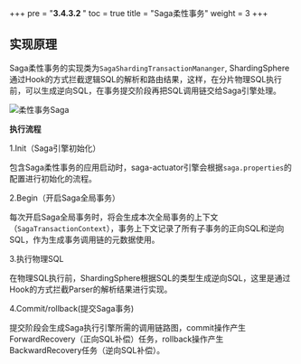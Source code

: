 +++
pre = "<b>3.4.3.2 </b>"
toc = true
title = "Saga柔性事务"
weight = 3
+++

## 实现原理

Saga柔性事务的实现类为`SagaShardingTransactionMananger`, ShardingSphere通过Hook的方式拦截逻辑SQL的解析和路由结果，这样，在分片物理SQL执行前，可以生成逆向SQL，在事务提交阶段再把SQL调用链交给Saga引擎处理。

![柔性事务Saga](https://shardingsphere.apache.org/document/current/img/transaction/sharding-transaction-base-saga-design.png)

**执行流程**

1.Init（Saga引擎初始化）

包含Saga柔性事务的应用启动时，saga-actuator引擎会根据`saga.properties`的配置进行初始化的流程。

2.Begin（开启Saga全局事务）

每次开启Saga全局事务时，将会生成本次全局事务的上下文（`SagaTransactionContext`），事务上下文记录了所有子事务的正向SQL和逆向SQL，作为生成事务调用链的元数据使用。

3.执行物理SQL

在物理SQL执行前，ShardingSphere根据SQL的类型生成逆向SQL，这里是通过Hook的方式拦截Parser的解析结果进行实现。

4.Commit/rollback(提交Saga事务)

提交阶段会生成Saga执行引擎所需的调用链路图，commit操作产生ForwardRecovery（正向SQL补偿）任务，rollback操作产生BackwardRecovery任务（逆向SQL补偿）。
